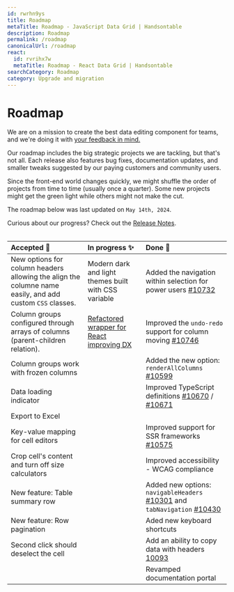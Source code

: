 ```yaml
---
id: rwrhn9ys
title: Roadmap
metaTitle: Roadmap - JavaScript Data Grid | Handsontable
description: Roadmap
permalink: /roadmap
canonicalUrl: /roadmap
react:
  id: rvrihx7w
  metaTitle: Roadmap - React Data Grid | Handsontable
searchCategory: Roadmap
category: Upgrade and migration
---
```


# Roadmap

We are on a mission to create the best data editing component for teams, and we're doing it with [your feedback in mind.](https://github.com/handsontable/handsontable/discussions)

Our roadmap includes the big strategic projects we are tackling, but that's not all. Each release also features bug fixes, documentation updates, and smaller tweaks suggested by our paying customers and community users.

Since the front-end world changes quickly, we might shuffle the order of projects from time to time (usually once a quarter). Some new projects might get the green light while others might not make the cut.

The roadmap below was last updated on `May 14th, 2024`.

Curious about our progress? Check out the [Release Notes](@/guides/upgrade-and-migration/release-notes/release-notes.md).
<br><br>

| Accepted 🎯 | In progress ✨ | Done 🏁 |
|:---|:---|:---|
| New options for column headers allowing the align the columne name easily, and add custom `CSS` classes. | Modern dark and light themes built with CSS variable | Added the navigation within selection for power users [#10732](https://github.com/handsontable/handsontable/pull/10732) |
| Column groups configured through arrays of columns (parent-children relation). | [Refactored wrapper for React improving DX](https://github.com/handsontable/handsontable/pull/10831) | Improved the `undo-redo` support for column moving [#10746](https://github.com/handsontable/handsontable/pull/10746) |
| Column groups work with frozen columns |  | Added the new option: `renderAllColumns` [#10599](https://github.com/handsontable/handsontable/pull/10599) |
| Data loading indicator |  | Improved TypeScript definitions [#10670](https://github.com/handsontable/handsontable/pull/10670) / [#10671](https://github.com/handsontable/handsontable/pull/10671) |
| Export to Excel |  |  |
| Key-value mapping for cell editors |  | Improved support for SSR frameworks [#10575](https://github.com/handsontable/handsontable/pull/10575) |
| Crop cell's content and turn off size calculators |  | Improved accessibility - WCAG compliance |
| New feature: Table summary row |  | Added new options: `navigableHeaders` [#10301](https://github.com/handsontable/handsontable/pull/10301) and `tabNavigation` [#10430](https://github.com/handsontable/handsontable/pull/10430) |
| New feature: Row pagination |  | Aded new keyboard shortcuts |
| Second click should deselect the cell |  | Add an ability to copy data with headers [10093](https://github.com/handsontable/handsontable/pull/10093) |
| | |Revamped documentation portal|
